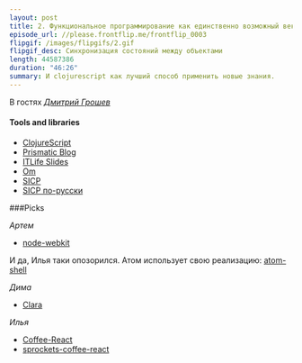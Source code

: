 ```yaml
---
layout: post
title: 2. Функциональное программирование как единственно возможный вектор развития программиста. Дмитрий Грошев
episode_url: //please.frontflip.me/frontflip_0003
flipgif: /images/flipgifs/2.gif
flipgif_desc: Синхронизация состояний между объектами
length: 44587386
duration: "46:26"
summary: И clojurescript как лучший способ применить новые знания.
---
```


В гостях [*Дмитрий Грошев*](https://twitter.com/lambdadmitry)


#### Tools and libraries

* [ClojureScript](https://github.com/clojure/clojurescript)
* [Prismatic Blog](http://blog.getprismatic.com/om-sweet-om-high-functional-frontend-engineering-with-clojurescript-and-react/)
* [ITLife Slides](http://si14.github.io/itlifeconf-2014-slides/)
* [Om](https://github.com/swannodette/om)
* [SICP](http://deptinfo.unice.fr/~roy/sicp.pdf)
* [SICP по-русски](http://newstar.rinet.ru/~goga/sicp/sicp.pdf)

###Picks

*Артем*

- [node-webkit](https://github.com/rogerwang/node-webkit)

И да, Илья таки опозорился. Атом использует свою реализацию: [atom-shell](https://github.com/atom/atom-shell)

*Дима*

 - [Clara](https://github.com/rbrush/clara-rules)

*Илья*

- [Coffee-React](https://github.com/jsdf/coffee-react/)
- [sprockets-coffee-react](https://github.com/jsdf/sprockets-coffee-react)
